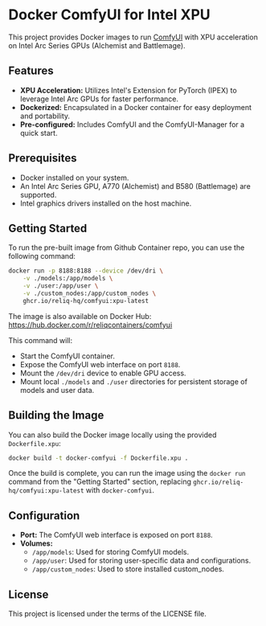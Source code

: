# Docker ComfyUI for Intel XPU

This project provides Docker images to run [ComfyUI](https://github.com/comfyanonymous/ComfyUI) with XPU acceleration on Intel Arc Series GPUs (Alchemist and Battlemage).

## Features

- **XPU Acceleration:** Utilizes Intel's Extension for PyTorch (IPEX) to leverage Intel Arc GPUs for faster performance.
- **Dockerized:** Encapsulated in a Docker container for easy deployment and portability.
- **Pre-configured:** Includes ComfyUI and the ComfyUI-Manager for a quick start.

## Prerequisites

- Docker installed on your system.
- An Intel Arc Series GPU, A770 (Alchemist) and B580 (Battlemage) are supported.
- Intel graphics drivers installed on the host machine.

## Getting Started

To run the pre-built image from Github Container repo, you can use the following command:

```bash
docker run -p 8188:8188 --device /dev/dri \
    -v ./models:/app/models \
    -v ./user:/app/user \
    -v ./custom_nodes:/app/custom_nodes \
    ghcr.io/reliq-hq/comfyui:xpu-latest
```

The image is also available on Docker Hub: https://hub.docker.com/r/reliqcontainers/comfyui

This command will:
- Start the ComfyUI container.
- Expose the ComfyUI web interface on port `8188`.
- Mount the `/dev/dri` device to enable GPU access.
- Mount local `./models` and `./user` directories for persistent storage of models and user data.

## Building the Image

You can also build the Docker image locally using the provided `Dockerfile.xpu`:

```bash
docker build -t docker-comfyui -f Dockerfile.xpu .
```

Once the build is complete, you can run the image using the `docker run` command from the "Getting Started" section, replacing `ghcr.io/reliq-hq/comfyui:xpu-latest` with `docker-comfyui`.

## Configuration

- **Port:** The ComfyUI web interface is exposed on port `8188`.
- **Volumes:**
    - `/app/models`:  Used for storing ComfyUI models.
    - `/app/user`: Used for storing user-specific data and configurations.
    - `/app/custom_nodes`: Used to store installed custom_nodes.

## License

This project is licensed under the terms of the LICENSE file.
